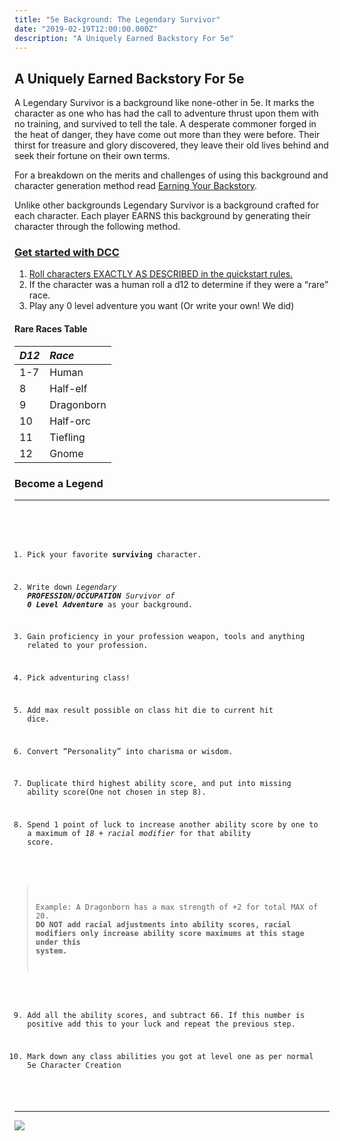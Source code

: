 ```yaml
---
title: "5e Background: The Legendary Survivor"
date: "2019-02-19T12:00:00.000Z"
description: "A Uniquely Earned Backstory For 5e"
---
```


## A Uniquely Earned Backstory For 5e

<style>
hr.is-split-arrows { min-height: 10px; background-image: url(./divide-39653-1.svg); } /\* table.horizontal-separator th, table.horizontal-separator td { border-bottom: 1px solid #ddd; } .table.is-style-stripes thead tr:nth-child(odd) { background-color: #2d7c42; } .table.is-style-stripes tbody tr:nth-child(even) { background-color: #041852; } .table.is-style-stripes tbody tr:nth-child(odd) { background-color: initial; } .tyranny-media > figure { max-height: 50vh; } .clearfix { overflow: auto; } .google-chart { float: right; padding:10px; } \*/ p.has-drop-cap::first-letter { float: left; position: relative; top: -0.30em; margin-top: 0px; margin-left: 15px; margin-right: 5px; margin-bottom: 0em; font-size: 60px; line-height: normal; font-weight: bold; color: lightgrey; background-color: #041852; padding: 17px 18px 20px 20px; border: 3px groove white; } }


.ugb-4a2843d-wrapper.ugb-container\_\_wrapper{border-radius:12px !important;background-color:#313131 !important;background-image:url(./armor-1297380-1.svg)}.ugb-4a2843d-wrapper.ugb-container\_\_wrapper:before{background-color:#313131 !important;opacity:0.5}.ugb-4a2843d h1,.ugb-4a2843d h2,.ugb-4a2843d h3,.ugb-4a2843d h4,.ugb-4a2843d h5,.ugb-4a2843d h6{color:#eeeeee}.ugb-4a2843d p,.ugb-4a2843d li,.ugb-4a2843d label,.ugb-4a2843d table{color:#eeeeee}.ugb-4a2843d a:hover,.ugb-4a2843d a:hover:visited{color:#eeeeee}.ugb-4a2843d-content-wrapper > h1,.ugb-4a2843d-content-wrapper > h2,.ugb-4a2843d-content-wrapper > h3,.ugb-4a2843d-content-wrapper > h4,.ugb-4a2843d-content-wrapper > h5,.ugb-4a2843d-content-wrapper > h6{color:#eeeeee}.ugb-4a2843d-content-wrapper > p,.ugb-4a2843d-content-wrapper > ol li,.ugb-4a2843d-content-wrapper > ul li{color:#eeeeee}@media screen and (min-width:768px){.ugb-4a2843d-content-wrapper.ugb-container\_\_content-wrapper{width:100% !important}}.ugb-4a2843d a,.ugb-4a2843d a:visited,.ugb-4a2843d a:focus{color:#eeeeee}

.ugb-5dd6e7b-wrapper.ugb-container\_\_wrapper{border-radius:12px !important;background-color:#313131 !important;background-image:url(./viking-bg.svg)}.ugb-5dd6e7b-wrapper.ugb-container\_\_wrapper:before{background-color:#313131 !important;opacity:0.5}.ugb-5dd6e7b h1,.ugb-5dd6e7b h2,.ugb-5dd6e7b h3,.ugb-5dd6e7b h4,.ugb-5dd6e7b h5,.ugb-5dd6e7b h6{color:#eeeeee}.ugb-5dd6e7b p,.ugb-5dd6e7b li,.ugb-5dd6e7b label,.ugb-5dd6e7b table{color:#eeeeee}.ugb-5dd6e7b a:hover,.ugb-5dd6e7b a:hover:visited{color:#eeeeee}.ugb-5dd6e7b-content-wrapper > h1,.ugb-5dd6e7b-content-wrapper > h2,.ugb-5dd6e7b-content-wrapper > h3,.ugb-5dd6e7b-content-wrapper > h4,.ugb-5dd6e7b-content-wrapper > h5,.ugb-5dd6e7b-content-wrapper > h6{color:#eeeeee}.ugb-5dd6e7b-content-wrapper > p,.ugb-5dd6e7b-content-wrapper > ol li,.ugb-5dd6e7b-content-wrapper > ul li{color:#eeeeee}@media screen and (min-width:768px){.ugb-5dd6e7b-content-wrapper.ugb-container\_\_content-wrapper{width:100% !important}}.ugb-5dd6e7b a,.ugb-5dd6e7b a:visited,.ugb-5dd6e7b a:focus{color:#eeeeee}
</style>

A Legendary Survivor is a background like none-other in 5e. It marks the character as one who has had the call to adventure thrust upon them with no training, and survived to tell the tale. A desperate commoner forged in the heat of danger, they have come out more than they were before. Their thirst for treasure and glory discovered, they leave their old lives behind and seek their fortune on their own terms.

For a breakdown on the merits and challenges of using this background and character generation method read [Earning Your Backstory](/blog/earning-your-backstory).

Unlike other backgrounds Legendary Survivor is a background crafted for each character. Each player EARNS this background by generating their character through the following method.


### [Get started with DCC](blog/starting-out-with-dcc)

1.  [Roll characters EXACTLY AS DESCRIBED in the quickstart rules.](blog/starting-out-with-dcc)
2.  If the character was a human roll a d12 to determine if they were a “rare” race.
3.  Play any 0 level adventure you want (Or write your own! We did)

#### Rare Races Table

| **_D12_**|**_Race_**|
|:--- |:--- |
| 1-7 | Human |
| 8   | Half-elf |
| 9   | Dragonborn |
| 10  | Half-orc |
| 11  | Tiefling |
| 12  | Gnome |

### Become a Legend

---
<code>

1.  Pick your favorite **surviving** character.

2.  Write down _Legendary_ **_PROFESSION/OCCUPATION_** _Survivor of_ **_0 Level Adventure_** as your background.

3.  Gain proficiency in your profession weapon, tools and anything related to your profession.

4.  Pick adventuring class!

5.  Add max result possible on class hit die to current hit dice.

6.  Convert “Personality” into charisma or wisdom.

7.  Duplicate third highest ability score, and put into missing ability score(One not chosen in step 8).

8.  Spend 1 point of luck to increase another ability score by one to a maximum of _18 + racial modifier_ for that  ability score.
> Example: A Dragonborn has a max strength of +2 for total MAX of 20. 
**DO NOT add racial adjustments into ability scores, racial modifiers only increase ability score maximums at this stage under this system.**

9.  Add all the ability scores, and subtract 66. If this number is positive add this to your luck and repeat the previous step.

10.  Mark down any class abilities you got at level one as per normal 5e Character Creation
</code>

---

![](./viking.svg)